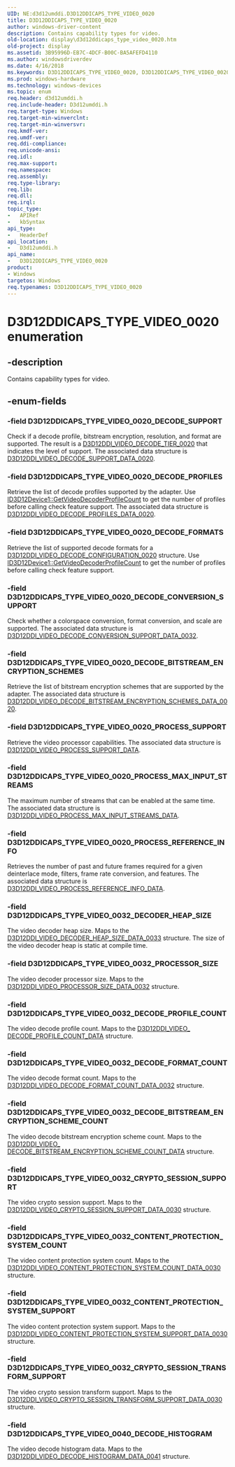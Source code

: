 ```yaml
---
UID: NE:d3d12umddi.D3D12DDICAPS_TYPE_VIDEO_0020
title: D3D12DDICAPS_TYPE_VIDEO_0020
author: windows-driver-content
description: Contains capability types for video.
old-location: display\d3d12ddicaps_type_video_0020.htm
old-project: display
ms.assetid: 3B95996D-EB7C-4DCF-B00C-BA5AFEFD4110
ms.author: windowsdriverdev
ms.date: 4/16/2018
ms.keywords: D3D12DDICAPS_TYPE_VIDEO_0020, D3D12DDICAPS_TYPE_VIDEO_0020 enumeration [Display Devices], D3D12DDICAPS_TYPE_VIDEO_0020_DECODE_BITSTREAM_ENCRYPTION_SCHEMES, D3D12DDICAPS_TYPE_VIDEO_0020_DECODE_CONVERSION_SUPPORT, D3D12DDICAPS_TYPE_VIDEO_0020_DECODE_FORMATS, D3D12DDICAPS_TYPE_VIDEO_0020_DECODE_PROFILES, D3D12DDICAPS_TYPE_VIDEO_0020_DECODE_SUPPORT, D3D12DDICAPS_TYPE_VIDEO_0020_PROCESS_MAX_INPUT_STREAMS, D3D12DDICAPS_TYPE_VIDEO_0020_PROCESS_REFERENCE_INFO, D3D12DDICAPS_TYPE_VIDEO_0020_PROCESS_SUPPORT, d3d12umddi/D3D12DDICAPS_TYPE_VIDEO_0020, d3d12umddi/D3D12DDICAPS_TYPE_VIDEO_0020_DECODE_BITSTREAM_ENCRYPTION_SCHEMES, d3d12umddi/D3D12DDICAPS_TYPE_VIDEO_0020_DECODE_CONVERSION_SUPPORT, d3d12umddi/D3D12DDICAPS_TYPE_VIDEO_0020_DECODE_FORMATS, d3d12umddi/D3D12DDICAPS_TYPE_VIDEO_0020_DECODE_PROFILES, d3d12umddi/D3D12DDICAPS_TYPE_VIDEO_0020_DECODE_SUPPORT, d3d12umddi/D3D12DDICAPS_TYPE_VIDEO_0020_PROCESS_MAX_INPUT_STREAMS, d3d12umddi/D3D12DDICAPS_TYPE_VIDEO_0020_PROCESS_REFERENCE_INFO, d3d12umddi/D3D12DDICAPS_TYPE_VIDEO_0020_PROCESS_SUPPORT, display.d3d12ddicaps_type_video_0020
ms.prod: windows-hardware
ms.technology: windows-devices
ms.topic: enum
req.header: d3d12umddi.h
req.include-header: D3d12umddi.h
req.target-type: Windows
req.target-min-winverclnt:
req.target-min-winversvr:
req.kmdf-ver:
req.umdf-ver:
req.ddi-compliance:
req.unicode-ansi:
req.idl:
req.max-support:
req.namespace:
req.assembly:
req.type-library:
req.lib:
req.dll:
req.irql:
topic_type:
-	APIRef
-	kbSyntax
api_type:
-	HeaderDef
api_location:
-	D3d12umddi.h
api_name:
-	D3D12DDICAPS_TYPE_VIDEO_0020
product:
- Windows
targetos: Windows
req.typenames: D3D12DDICAPS_TYPE_VIDEO_0020
---
```


# D3D12DDICAPS_TYPE_VIDEO_0020 enumeration


## -description


Contains capability types for video.


## -enum-fields




### -field D3D12DDICAPS_TYPE_VIDEO_0020_DECODE_SUPPORT

Check if a decode profile, bitstream encryption, resolution, and format are supported. The result is a [D3D12DDI_VIDEO_DECODE_TIER_0020](ne-d3d12umddi-d3d12ddi_video_decode_tier_0020.md) that indicates the level of support. The associated data structure is [D3D12DDI_VIDEO_DECODE_SUPPORT_DATA_0020](../d3d12umddi/ns-d3d12umddi-d3d12ddi_video_decode_support_data_0020.md).


### -field D3D12DDICAPS_TYPE_VIDEO_0020_DECODE_PROFILES

Retrieve the list of decode profiles supported by the adapter. Use [ID3D12Device1::GetVideoDecoderProfileCount](https://msdn.microsoft.com/en-us/library/windows/desktop/hh447796(v=vs.85).aspx) to get the number of profiles before calling check feature support. The associated data structure is [D3D12DDI_VIDEO_DECODE_PROFILES_DATA_0020](ns-d3d12umddi-d3d12ddi_video_decode_profiles_data_0020.md).


### -field D3D12DDICAPS_TYPE_VIDEO_0020_DECODE_FORMATS

Retrieve the list of supported decode formats for a [D3D12DDI_VIDEO_DECODE_CONFIGURATION_0020](ns-d3d12umddi-d3d12ddi_video_decode_configuration_0020.md) structure. Use [ID3D12Device1::GetVideoDecoderProfileCount](https://msdn.microsoft.com/en-us/library/windows/desktop/hh447796(v=vs.85).aspx) to get the number of profiles before calling check feature support.


### -field D3D12DDICAPS_TYPE_VIDEO_0020_DECODE_CONVERSION_SUPPORT

Check whether a colorspace conversion, format conversion, and scale are supported. The associated data structure is [D3D12DDI_VIDEO_DECODE_CONVERSION_SUPPORT_DATA_0032](ns-d3d12umddi-d3d12ddi_video_decode_conversion_support_data_0032.md).


### -field D3D12DDICAPS_TYPE_VIDEO_0020_DECODE_BITSTREAM_ENCRYPTION_SCHEMES

Retrieve the list of bitstream encryption schemes that are supported by the adapter. The associated data structure is [D3D12DDI_VIDEO_DECODE_BITSTREAM_ENCRYPTION_SCHEMES_DATA_0020](ns-d3d12umddi-d3d12ddi_video_decode_bitstream_encryption_schemes_data_0020.md).


### -field D3D12DDICAPS_TYPE_VIDEO_0020_PROCESS_SUPPORT

Retrieve the video processor capabilities. The associated data structure is [D3D12DDI_VIDEO_PROCESS_SUPPORT_DATA](ns-d3d12umddi-d3d12ddi_video_process_support_data_0032.md).


### -field D3D12DDICAPS_TYPE_VIDEO_0020_PROCESS_MAX_INPUT_STREAMS

The maximum number of streams that can be enabled at the same time. The associated data structure is [D3D12DDI_VIDEO_PROCESS_MAX_INPUT_STREAMS_DATA](ns-d3d12umddi-d3d12ddi_video_process_max_input_streams_data_0020.md).


### -field D3D12DDICAPS_TYPE_VIDEO_0020_PROCESS_REFERENCE_INFO

Retrieves the number of past and future frames required for a given deinterlace mode, filters, frame rate conversion, and features. The associated data structure is [D3D12DDI_VIDEO_PROCESS_REFERENCE_INFO_DATA](ns-d3d12umddi-d3d12ddi_video_process_reference_info_data_0020.md).


### -field D3D12DDICAPS_TYPE_VIDEO_0032_DECODER_HEAP_SIZE

The video decoder heap size. Maps to the [D3D12DDI_VIDEO_DECODER_HEAP_SIZE_DATA_0033](ns-d3d12umddi-d3d12ddi_video_decoder_heap_size_data_0033.md) structure. The size of the video decoder heap is static at compile time.

### -field D3D12DDICAPS_TYPE_VIDEO_0032_PROCESSOR_SIZE

The video decoder processor size. Maps to the [D3D12DDI_VIDEO_PROCESSOR_SIZE_DATA_0032](ns-d3d12umddi-d3d12ddi_video_processor_size_data_0032.md) structure.

### -field D3D12DDICAPS_TYPE_VIDEO_0032_DECODE_PROFILE_COUNT

The video decode profile count. Maps to the [D3D12DDI_VIDEO_ DECODE_PROFILE_COUNT_DATA](ns-d3d12umddi-d3d12ddi_video_decode_profile_count_data_0032.md) structure.

### -field D3D12DDICAPS_TYPE_VIDEO_0032_DECODE_FORMAT_COUNT

The video decode format count. Maps to the [D3D12DDI_VIDEO_DECODE_FORMAT_COUNT_DATA_0032](ns-d3d12umddi-d3d12ddi_video_decode_format_count_data_0032.md) structure.

### -field D3D12DDICAPS_TYPE_VIDEO_0032_DECODE_BITSTREAM_ENCRYPTION_SCHEME_COUNT

The video decode bitstream encryption scheme count. Maps to the [D3D12DDI_VIDEO_ DECODE_BITSTREAM_ENCRYPTION_SCHEME_COUNT_DATA](ns-d3d12umddi-d3d12ddi_video_decode_bitstream_encryption_schemes_data_0020.md) structure.

### -field D3D12DDICAPS_TYPE_VIDEO_0032_CRYPTO_SESSION_SUPPORT

The video crypto session support. Maps to the [D3D12DDI_VIDEO_CRYPTO_SESSION_SUPPORT_DATA_0030](ns-d3d12umddi-d3d12ddi_video_crypto_session_support_data_0030.md) structure.

### -field D3D12DDICAPS_TYPE_VIDEO_0032_CONTENT_PROTECTION_SYSTEM_COUNT

The video content protection system count. Maps to the [D3D12DDI_VIDEO_CONTENT_PROTECTION_SYSTEM_COUNT_DATA_0030](ns-d3d12umddi-d3d12ddi_video_content_protection_system_count_data_0030.md) structure.

### -field D3D12DDICAPS_TYPE_VIDEO_0032_CONTENT_PROTECTION_SYSTEM_SUPPORT

The video content protection system support. Maps to the [D3D12DDI_VIDEO_CONTENT_PROTECTION_SYSTEM_SUPPORT_DATA_0030](ns-d3d12umddi-d3d12ddi_video_content_protection_system_support_data_0030.md) structure.

### -field D3D12DDICAPS_TYPE_VIDEO_0032_CRYPTO_SESSION_TRANSFORM_SUPPORT

The video crypto session transform support. Maps to the [D3D12DDI_VIDEO_CRYPTO_SESSION_TRANSFORM_SUPPORT_DATA_0030](Cns-d3d12umddi-d3d12ddi_video_crypto_session_transform_support_data_0030.md) structure.

### -field D3D12DDICAPS_TYPE_VIDEO_0040_DECODE_HISTOGRAM

The video decode histogram data. Maps to the [D3D12DDI_VIDEO_DECODE_HISTOGRAM_DATA_0041](ns-d3d12umddi-d3d12ddi_video_decode_histogram_data_0041.md) structure.